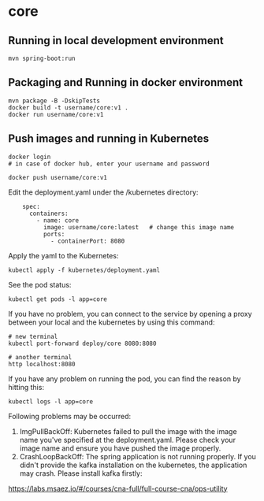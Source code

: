 # core

## Running in local development environment

```
mvn spring-boot:run
```

## Packaging and Running in docker environment

```
mvn package -B -DskipTests
docker build -t username/core:v1 .
docker run username/core:v1
```

## Push images and running in Kubernetes

```
docker login 
# in case of docker hub, enter your username and password

docker push username/core:v1
```

Edit the deployment.yaml under the /kubernetes directory:
```
    spec:
      containers:
        - name: core
          image: username/core:latest   # change this image name
          ports:
            - containerPort: 8080

```

Apply the yaml to the Kubernetes:
```
kubectl apply -f kubernetes/deployment.yaml
```

See the pod status:
```
kubectl get pods -l app=core
```

If you have no problem, you can connect to the service by opening a proxy between your local and the kubernetes by using this command:
```
# new terminal
kubectl port-forward deploy/core 8080:8080

# another terminal
http localhost:8080
```

If you have any problem on running the pod, you can find the reason by hitting this:
```
kubectl logs -l app=core
```

Following problems may be occurred:

1. ImgPullBackOff:  Kubernetes failed to pull the image with the image name you've specified at the deployment.yaml. Please check your image name and ensure you have pushed the image properly.
1. CrashLoopBackOff: The spring application is not running properly. If you didn't provide the kafka installation on the kubernetes, the application may crash. Please install kafka firstly:

https://labs.msaez.io/#/courses/cna-full/full-course-cna/ops-utility

